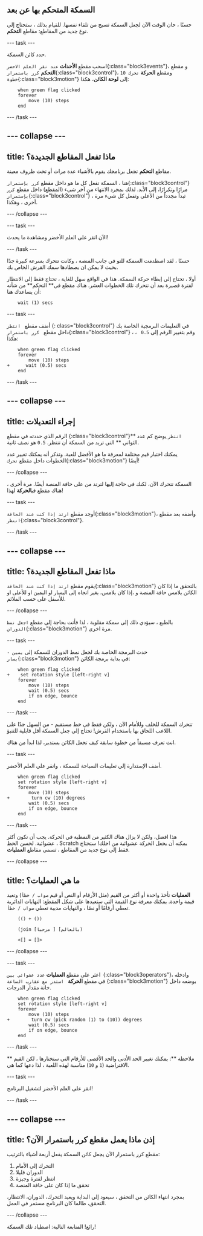 ## السمكة المتحكم بها عن بعد

حسنًا ، حان الوقت الآن لجعل السمكة تسبح من تلقاء نفسها. للقيام بذلك ، ستحتاج إلى نوع جديد من المقاطع: مقاطع **التحكم**.

--- task ---

حدد كائن السمكة.

اسحب مقطع **الأحداث** `عند نقر العلم الاخضر`{:class="block3events"}، و مقطع **التحكم** `كرر باستمرار`{:class="block3control"}، ومقطع **الحركة** `تحرك 10 خطوة`{:class="block3motion"} إلى **لوحة الكائن**، هكذا:

```blocks3
    when green flag clicked
    forever
        move (10) steps
    end
```

--- /task ---

--- collapse ---
---
title: ماذا تفعل المقاطع الجديدة؟
---

مقاطع **التحكم** تجعل برنامجك يقوم بالأشياء عدة مرات أو تحت ظروف معينة.

هنا ، السمكة تفعل كل ما هو داخل مقطع ` كرر بإستمرار `{:class="block3control"} مرارًا وتكرارًا، إلى الأبد. لذلك بمجرد الانتهاء من آخر شيء (المقطع) داخل مقطع ` كرر بإستمرار `{:class="block3control"} ، تبدأ مجدداً من الأعلى وتفعل كل شيء مرة أخرى ، وهكذا.

--- /collapse ---

--- task ---

الآن انقر على العلم الأخضر ومشاهدة ما يحدث!

--- /task ---

حسنًا ، لقد اصطدمت السمكة للتو في جانب المنصة ، وكانت تتحرك بسرعة كبيرة جدًا بحيث لا يمكن ان يصطادها سمك القرش الخاص بك.

أولا ، تحتاج إلى إبطاء حركة السمكة. هذا في الواقع سهل للغاية ، تحتاج فقط إلى الانتظار لفترة قصيرة بعد أن تتحرك تلك الخطوات العشر. هناك مقطع في** التحكم** من شأنه أن يساعدك هنا:

```blocks3
    wait (1) secs
```

--- task ---

أضف مقطع ` انتظر` {: class="block3control"} في التعليمات البرمجية الخاصة بك داخل مقطع `
كرر باستمرار`{:class="block3control"} ، وقم بتغيير الرقم إلى `0.5 ` ، هكذا:

```blocks3
    when green flag clicked
    forever
        move (10) steps
+      wait (0.5) secs
    end
```

--- /task ---

--- collapse ---
---
title: إجراء التعديلات
---

الرقم الذي حددته في مقطع {:class="block3control"}`انتظر` يوضح  كم عدد ** الثواني ** التي تريد من السمكة أن تنتظر. ` 0.5 ` هو نصف ثانية.

يمكنك اختبار قيم مختلفة لمعرفة ما هو الأفضل للعبة. وتذكر أنه يمكنك تغيير عدد الخطوات داخل مقطع `تحرك`{:class="block3motion"} أيضًا!

--- /collapse ---

السمكة تتحرك الآن، لكنك في حاجة إليها لترتد من على حافة المنصة أيضًا. مرة أخرى ، هناك مقطع في**الحركة** لهذا!

--- task ---

أوجد مقطع `ارتد إذا كنت عند الحافة`{:class="block3motion"}، وأضفه بعد مقطع `انتظر`{:class="block3control"}.

--- /task ---

--- collapse ---
---
title: ماذا تفعل المقاطع الجديدة؟
---

يقوم مقطع `ارتد إذا كنت عند الحافة`{:class="block3motion"} بالتحقق ما إذا كان الكائن يلامس حافة المنصة و ،إذا كان يلامس، يغير اتجاه إلى اليسار او اليمين او للأعلى او للأسفل على حسب الملائم.

--- /collapse ---

بالطبع ، سيؤدي ذلك إلى سمكة مقلوبة ، لذا فأنت بحاجة إلى مقطع `اجعل نمط الدوران`{:class="block3motion"} مرة اخرى.

--- task ---

حدث البرمجة الخاصة بك لجعل نمط الدوران للسمكة إلى `يمين - يسار`{:class="block3motion"} في بداية برمجة الكائن:

```blocks3
    when green flag clicked
+    set rotation style [left-right v]
    forever
        move (10) steps
        wait (0.5) secs
        if on edge, bounce
    end
```

--- /task ---

تتحرك السمكة للخلف وللأمام الآن ، ولكن فقط في خط مستقيم - من السهل جدًا على اللاعب اللحاق بها باستخدام القرش! تحتاج إلى جعل السمكة أقل قابلية للتنبؤ.

انت تعرف مسبقاً من خطوة سابقة كيف تجعل الكائن يستدير، لذا ابدأ من هناك.

--- task ---

أضف الإستدارة إلى تعليمات السباحة للسمكة ، وانقر على العلم الأخضر.

```blocks3
    when green flag clicked
    set rotation style [left-right v]
    forever
        move (10) steps
+        turn cw (10) degrees
        wait (0.5) secs
        if on edge, bounce
    end
```

--- /task ---

هذا افضل، ولكن لا يزال هناك الكثير من النمطية في الحركة. يجب أن تكون أكثر عشوائية. لحسن الحظ ، Scratch يمكنه أن يجعل الحركة عشوائية من اجلك! ستحتاج فقط إلى نوع جديد من المقاطع ، تسمى مقاطع **العمليات**.

--- /collapse ---

## title: ما هي العمليات؟

**العمليات** تأخذ واحدة أو أكثر من القيم (مثل الأرقام أو النص أو قيم ` صواب / خطأ `) وتعيد قيمة واحدة. يمكنك معرفة نوع القيمة التي ستعيدها على شكل المقطع: النهايات الدائرية تعطي أرقامًا أو نصًا ، والنهايات مدببة تعطي ` صواب / خطأ `.

```blocks3
    (() + ())

    (join [مرحبا ] [بالعالم)

    <[] = []>
```

--- /collapse ---

--- task ---

اعثر على مقطع **العمليات** `عدد عشوائي بين `{:class="block3operators"}، وادخله في مقطع **الحركة** ` استدر مع عقارب الساعة` {:class="block3motion"} بوضعه داخل خانة مقدار الدرجات.

```blocks3
    when green flag clicked
    set rotation style [left-right v]
    forever 
        move (10) steps
+        turn cw (pick random (1) to (10)) degrees
        wait (0.5) secs
        if on edge, bounce
    end
```

--- /task ---

** ملاحظة **: يمكنك تغيير الحد الأدنى والحد الأقصى للأرقام التي ستختارها ، لكن القيم الافتراضية (` 1 ` و ` 10 `) مناسبة لهذه اللعبة ، لذا دعها كما هي.

--- task ---

انقر على العلم الأخضر لتشغيل البرنامج!

--- /task ---

--- collapse ---
---
title: إذن ماذا يعمل مقطع كرر باستمرار الآن؟
---

مقطع كرر باستمرار الآن يجعل كائن السمكة يفعل أربعة أشياء بالترتيب:

1. التحرك إلى الأمام
2. الدوران قليلا
3. انتظر لفترة وجيزة
4. تحقق ما إذا كان على حافة المنصة

بمجرد انتهاء الكائن من التحقق ، سيعود إلى البداية ويعيد التحرك، الدوران، الانتظار، التحقق، طالما كان البرنامج مستمر في العمل.

--- /collapse ---

رائع! المتابعة التالية: اصطياد تلك السمكة!